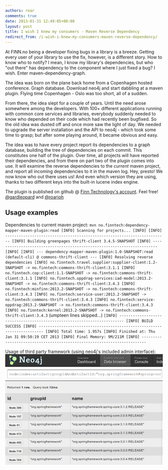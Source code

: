 ```yaml
---
authors: roar
comments: true
date: 2013-01-31 12:49:05+00:00
layout: post
title: I wish I knew my consumers - Maven Reverse Dependency
redirect_from: /i-wish-i-knew-my-consumers-maven-reverse-dependency/
---
```


At FINN.no being a developer fixing bugs in a library is a breeze. Getting every user of your library to use the fix, however, is a different story. How to know who to notify? I mean, I know my library's dependencies, but who "out there" has dependency to the component where I just fixed a bug? I wish. Enter maven-dependency-graph.

The idea was born on the plane back home from a Copenhagen hosted conference. Graph database. Download neo4j and start dabbling at a maven plugin. Flying time Copenhagen - Oslo was too short, all of a sudden.

From there, the idea slept for a couple of years. Until the need arose somewhere among the developers. With 100+ different applications running with common core services and libraries, everybody suddenly needed to know who depended on their code which had recently been bugfixed. So the old idea was dusted off and once more saw the light of day. We needed to upgrade the server installation and the API to neo4j - which took some time to grasp; but after some playing around, it became obvious and easy.

The idea was to have every project report its dependencies to a graph database, building the tree of dependencies on each commit. This constitutes one half of the plugin. Over time, all projects will have reported their dependencies, and from there on part two of the plugin comes into use. It will examine the reverse dependencies to the *current* maven project, and report all incoming dependencies to it in the maven log. Hey, presto! We now know who out there uses us! And even which version they are using, thanks to two different keys into the built-in lucene index engine.

The plugin is published on github @ [Finn Technology's account](https://github.com/finn-no/maven-dependency-mapper). Feel free!
[@gardleopard](http://twitter.com/gardleopard) and [@roarjoh](http://twitter.com/roarjoh)

## Usage examples

Dependencies to current maven project:
`
mvn no.finntech:dependency-mapper-maven-plugin:read
[INFO] Scanning for projects...
[INFO]
[INFO] ------------------------------------------------------------------------
[INFO] Building greenpages thrift-client 3.4.5-SNAPSHOT
[INFO] ------------------------------------------------------------------------
[INFO]
[INFO] --- dependency-mapper-maven-plugin:1.0-SNAPSHOT:read (default-cli) @ commons-thrift-client ---
[INFO] Resolving reverse dependencies
[INFO] no.finntech.travel.supplier:supplier-client:1.2-SNAPSHOT -> no.finntech:commons-thrift-client:3.1.1
[INFO] no.finntech.cop:client:1.1-SNAPSHOT -> no.finntech:commons-thrift-client:3.1.1
[INFO] no.finntech.oppdrag-services:iad-model:2013.2-SNAPSHOT -> no.finntech:commons-thrift-client:3.4.3
[INFO] no.finntech:minfinn:2013.2-SNAPSHOT -> no.finntech:commons-thrift-client:3.4.3
[INFO] no.finntech:service-user:2013.2-SNAPSHOT -> no.finntech:commons-thrift-client:3.4.3
[INFO] no.finntech:service-oppdrag:2013.2-SNAPSHOT -> no.finntech:commons-thrift-client:3.4.3
[INFO] no.finntech:kernel:2013.2-SNAPSHOT -> no.finntech:commons-thrift-client:3.4.3
`
(umpteen lines skipped...)
`
[INFO] ------------------------------------------------------------------------
[INFO] BUILD SUCCESS
[INFO] ------------------------------------------------------------------------
[INFO] Total time: 1.957s
[INFO] Finished at: Thu Jan 31 09:50:19 CET 2013
[INFO] Final Memory: 9M/211M
[INFO] ------------------------------------------------------------------------
`

Usage of third party framework (using neo4j's included admin interface):
![Noe4jshot](/images/2013-01-31-i-wish-i-knew-my-consumers-maven-reverse-dependency/neo4jshot.png)

